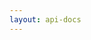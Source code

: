 ```yaml
---
layout: api-docs
---
```


<script setup  lang="ts">
import { ApiReference } from "@scalar/api-reference";
import "@scalar/api-reference/style.css";
</script>


<ApiReference
  :configuration="{
    spec: {
      url: '/openapi/api.json'
    },
    hideTestRequestButton: true
  }" 
/>
